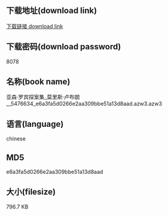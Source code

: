 ## 下载地址(download link)
[下载链接 download link](https://voluble-croquembouche-d321dc.netlify.app/?s=%E4%BA%9A%E6%A3%AE%C2%B7%E7%BD%97%E5%AE%BE%E6%8E%A2%E6%A1%88%E9%9B%86_%E8%8E%AB%E9%87%8C%E6%96%AF%C2%B7%E5%8D%A2%E5%B8%83%E6%9C%97__5476634_e6a3fa5d0266e2aa309bbe51a13d8aad.azw3)

## 下载密码(download password)
8078

## 名称(book name)
亚森·罗宾探案集_莫里斯·卢布朗__5476634_e6a3fa5d0266e2aa309bbe51a13d8aad.azw3.azw3

## 语言(language)
chinese

## MD5
e6a3fa5d0266e2aa309bbe51a13d8aad

## 大小(filesize)
796.7 KB
